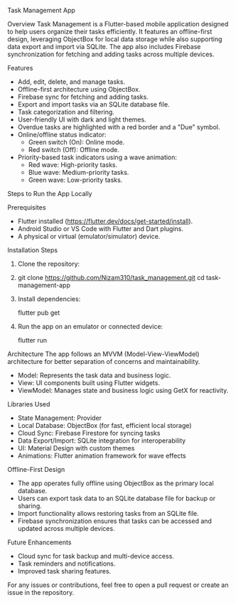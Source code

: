  Task Management App

 Overview
Task Management is a Flutter-based mobile application designed to help users organize their tasks efficiently. It features an offline-first design, leveraging ObjectBox for local data storage while also supporting data export and import via SQLite. The app also includes Firebase synchronization for fetching and adding tasks across multiple devices.

 Features
- Add, edit, delete, and manage tasks.
- Offline-first architecture using ObjectBox.
- Firebase sync for fetching and adding tasks.
- Export and import tasks via an SQLite database file.
- Task categorization and filtering.
- User-friendly UI with dark and light themes.
- Overdue tasks are highlighted with a red border and a "Due" symbol.
- Online/offline status indicator:
    - Green switch (On): Online mode.
    - Red switch (Off): Offline mode.
- Priority-based task indicators using a wave animation:
    - Red wave: High-priority tasks.
    - Blue wave: Medium-priority tasks.
    - Green wave: Low-priority tasks.



 Steps to Run the App Locally

 Prerequisites
- Flutter installed (https://flutter.dev/docs/get-started/install).
- Android Studio or VS Code with Flutter and Dart plugins.
- A physical or virtual (emulator/simulator) device.

 Installation Steps
1. Clone the repository:
2. git clone https://github.com/Nizam310/task_management.git
   cd task-management-app
   
3. Install dependencies:
   
   flutter pub get
   
4. Run the app on an emulator or connected device:
   
   flutter run
   



 Architecture
The app follows an MVVM (Model-View-ViewModel) architecture for better separation of concerns and maintainability.

- Model: Represents the task data and business logic.
- View: UI components built using Flutter widgets.
- ViewModel: Manages state and business logic using GetX for reactivity.



 Libraries Used
- State Management: Provider
- Local Database: ObjectBox (for fast, efficient local storage)
- Cloud Sync: Firebase Firestore for syncing tasks
- Data Export/Import: SQLite integration for interoperability
- UI: Material Design with custom themes
- Animations: Flutter animation framework for wave effects



 Offline-First Design
- The app operates fully offline using ObjectBox as the primary local database.
- Users can export task data to an SQLite database file for backup or sharing.
- Import functionality allows restoring tasks from an SQLite file.
- Firebase synchronization ensures that tasks can be accessed and updated across multiple devices.



 Future Enhancements
- Cloud sync for task backup and multi-device access.
- Task reminders and notifications.
- Improved task sharing features.

For any issues or contributions, feel free to open a pull request or create an issue in the repository.


